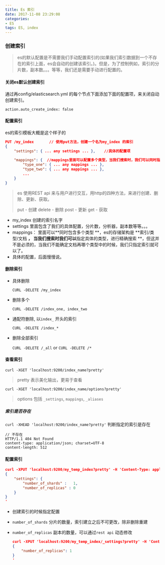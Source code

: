 ```yaml
---
title: Es 索引
date: 2017-11-08 23:29:08
categories:
- ES
tags: ES, index
---
```


### 创建索引

> es的默认配置是不需要我们手动配置索引的(如果我们索引数据到一个不存在的索引上面，es会自动的创建该索引。)。但是，为了控制例如，索引的分片数，副本数。。。等等，我们还是需要手动进行配置的。

#### 关闭es默认创建索引

通过再config/elasticsearch.yml 的每个节点下面添加下面的配置项，来关闭自动创建索引。

`action.auto_create_index: false`

#### 配置索引

es的索引模板大概是这个样子的

```json
PUT /my_index       // 使用put方法，创建一个名为my_index 的索引      
{
    "settings": { ... any settings ... },    //具体的配置项
 
  	"mappings": {  //mappings里面可以配置多个类型，当我们搜索时，我们可以同时指定索引与类型
        "type_one": { ... any mappings ... },
        "type_two": { ... any mappings ... },
        ...
    }
}
```

> es 使用REST api 来与用户进行交互，用http的四种方法，来进行创建、删除、更新、获取。
>
> put - 创建		delete - 删除		post - 更新		get - 获取  

- my_index 创建的索引名字
- settings  里面包含了我们的具体配置，分片数，分析器，副本数等等。。。
- mappings： 里面可以**同时包含多个类型 **，es的存储架构是  **索引/类型/文档 **， 当我们搜索时我们可以**指定具体的类型，进行精确搜索 **，但这并不是必须的，当我们不能确定文档再哪个类型中的时候，我们只指定索引就可以了。
- 具体的配置，后面慢慢说。

#### 删除索引

- 具体删除

  `CURL -DELETE /my_index`

- 删除多个

  `CURL -DELETE /index_one, index_two`

- 通配符删除, 以`index_` 开头的索引

  `CURL -DELETE /index_*` 

- 删除全部索引

  `CURL -DELETE /_all`  or `CURL -DELETE /*`

#### 查看索引

`curl -XGET 'localhost:9200/index_name?pretty'`

> pretty 表示美化输出，更易于查看

`curl -XGET 'localhost:9200/index_name/options?pretty'`

> options 包括 `_settings`, `mappings`, `_aliases` 

##### 索引是否存在

`curl -XHEAD 'localhost:9200/index_name?pretty'` 判断指定的索引是存在

```http
// 不存在
HTTP/1.1 404 Not Found
content-type: application/json; charset=UTF-8
content-length: 512
```



#### 配置索引

``` json
curl -XPUT 'localhost:9200/my_temp_index?pretty' -H 'Content-Type: application/json' -d'
{
    "settings": {
        "number_of_shards" :   1,
        "number_of_replicas" : 0
    }
}
'
```

- 创建索引的时候指定配置

- `number_of_shards`  分片的数量，索引建立之后不可更改，除非删除重建

- `number_of_replicas` 副本的数量，可以通过`rest api` 动态修改

  ```json
  curl -XPUT 'localhost:9200/my_temp_index/_settings?pretty' -H 'Content-Type: application/json' -d'
  {
      "number_of_replicas": 1
  }
  '
  ```


